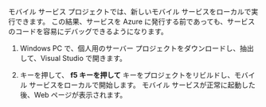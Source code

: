 

モバイル サービス プロジェクトでは、新しいモバイル サービスをローカルで実行できます。 この結果、サービスを Azure に発行する前であっても、サービスのコードを容易にデバッグできるようになります。

1. Windows PC で、個人用のサーバー プロジェクトをダウンロードし、抽出して、Visual Studio で開きます。

2. キーを押して、 **f5 キーを押して** キーをプロジェクトをリビルドし、モバイル サービスをローカルで開始します。 モバイル サービスが正常に起動した後、Web ページが表示されます。

